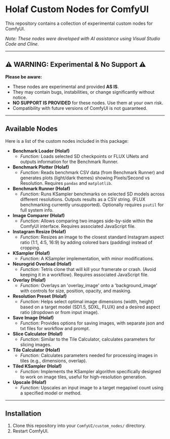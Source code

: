 # Holaf Custom Nodes for ComfyUI

This repository contains a collection of experimental custom nodes for ComfyUI.

*Note: These nodes were developed with AI assistance using Visual Studio Code and Cline.*

---

## ⚠️ WARNING: Experimental & No Support ⚠️

**Please be aware:**

*   These nodes are experimental and provided **AS IS**.
*   They may contain bugs, instabilities, or change significantly without notice.
*   **NO SUPPORT IS PROVIDED** for these nodes. Use them at your own risk.
*   Compatibility with future versions of ComfyUI is not guaranteed.

---

## Available Nodes

Here is a list of the custom nodes included in this package:

*   **Benchmark Loader (Holaf)**
    *   *Function:* Loads selected SD checkpoints or FLUX UNets and outputs information for the Benchmark Runner.
*   **Benchmark Plotter (Holaf)**
    *   *Function:* Reads benchmark CSV data (from Benchmark Runner) and generates plots (light/dark themes) showing Pixels/Second vs Resolution. Requires `pandas` and `matplotlib`.
*   **Benchmark Runner (Holaf)**
    *   *Function:* Runs KSampler benchmarks on selected SD models across different resolutions. Outputs results as a CSV string. (FLUX benchmarking currently unsupported). Optionally requires `psutil` for full system info.
*   **Image Comparer (Holaf)**
    *   *Function:* Allows comparing two images side-by-side within the ComfyUI interface. Requires associated JavaScript file.
*   **Instagram Resize (Holaf)**
    *   *Function:* Resizes an image to the closest standard Instagram aspect ratio (1:1, 4:5, 16:9) by adding colored bars (padding) instead of cropping.
*   **KSampler (Holaf)**
    *   *Function:* A KSampler implementation, with minor modifications.
*   **Neurogrid Overload (Holaf)**
    *   *Function:* Tetris clone that will kill your framerate or crash. (Avoid keeping it in a workflow). Requires associated JavaScript file.
*   **Overlay (Holaf)**
    *   *Function:* Overlays an 'overlay_image' onto a 'background_image' with controls for size, position, opacity, and masking.
*   **Resolution Preset (Holaf)**
    *   *Function:* Helps select optimal image dimensions (width, height) based on a target model (SD1.5, SDXL, FLUX) and a desired aspect ratio (dropdown or from input image).
*   **Save Image (Holaf)**
    *   *Function:* Provides options for saving images, with separate json and txt files for workflow and prompt.
*   **Slice Calculator (Holaf)**
    *   *Function:* Similar to the Tile Calculator, calculates parameters for slicing images.
*   **Tile Calculator (Holaf)**
    *   *Function:* Calculates parameters needed for processing images in tiles (e.g., dimensions, overlap).
*   **Tiled KSampler (Holaf)**
    *   *Function:* Implements the KSampler algorithm specifically designed to work on image tiles, useful for high-resolution generation.
*   **Upscale (Holaf)**
    *   *Function:* Upscales an input image to a target megapixel count using a specified model or method.

---

## Installation

1.  Clone this repository into your `ComfyUI/custom_nodes/` directory.
2.  Restart ComfyUI.
